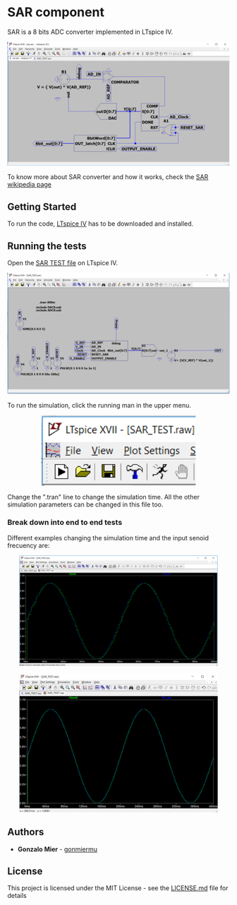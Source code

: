 # SAR component

SAR is a 8 bits ADC converter implemented in LTspice IV.

<p align="center">
  <img src="imgs/sar" width="600" title="SAR converter">
</p>

To know more about SAR converter and how it works, check the [SAR wikipedia page](https://en.wikipedia.org/wiki/Successive_approximation_ADC)



## Getting Started

To run the code, [LTspice IV](https://www.analog.com/en/design-center/design-tools-and-calculators/ltspice-simulator.html) has to be downloaded and installed.

## Running the tests

Open the [SAR TEST file](src/SAR_TEST.asc) on LTspice IV.

<p align="center">
  <img src="imgs/sar_test" width="600" title="Example of the SAR converter use.">
</p>

To run the simulation, click the running man in the upper menu.

<p align="center">
  <img src="imgs/menu" width="350" title="Click on the running man to execute the simulation.">
</p>

Change the ".tran" line to change the simulation time. All the other simulation parameters can be changed in this file too.  



### Break down into end to end tests

Different examples changing the simulation time and the input senoid frecuency are:

<p align="center">
  <img src="imgs/output_100m" width="450" title="Output with 100ms of simulation">
</p>

<p align="center">
  <img src="imgs/output_400m" width="450" title="Output with 400ms of simulation">
</p>



## Authors

* **Gonzalo Mier** - [gonmiermu](https://github.com/gonmiermu)


## License

This project is licensed under the MIT License - see the [LICENSE.md](LICENSE.md) file for details




